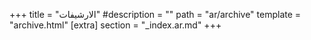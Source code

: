 +++
title = "الارشيفات"
#description = ""
path = "ar/archive"
template = "archive.html"
[extra]
section = "_index.ar.md"
+++
